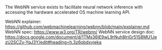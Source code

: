 The WebNN service exists to facilitate neural network inference with accessing
the hardware accelerated OS machine learning API.

WebNN explainer: https://github.com/webmachinelearning/webnn/blob/main/explainer.md
WebNN spec: https://www.w3.org/TR/webnn/
WebNN service design doc: https://docs.google.com/document/d/1TMs36IE9wL9rNuh8lriGr51S8MU1JezU2SCZy-YqJ3Y/edit#heading=h.3z6obdxyjeka
